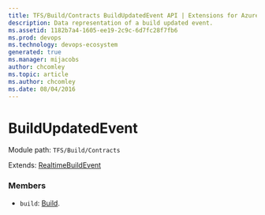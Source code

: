 ```yaml
---
title: TFS/Build/Contracts BuildUpdatedEvent API | Extensions for Azure DevOps Services
description: Data representation of a build updated event.
ms.assetid: 1182b7a4-1605-ee19-2c9c-6d7fc28f7fb6
ms.prod: devops
ms.technology: devops-ecosystem
generated: true
ms.manager: mijacobs
author: chcomley
ms.topic: article
ms.author: chcomley
ms.date: 08/04/2016
---
```


# BuildUpdatedEvent

Module path: `TFS/Build/Contracts`

Extends: [RealtimeBuildEvent](./RealtimeBuildEvent.md)

### Members

* `build`: [Build](./Build.md). 

